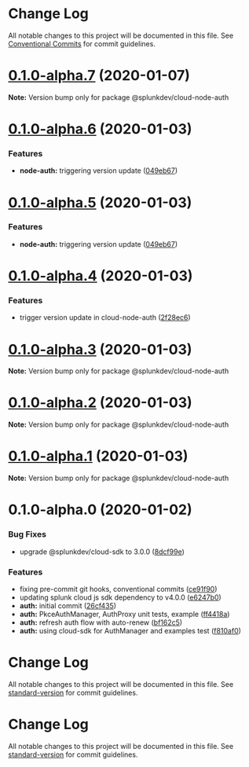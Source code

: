 # Change Log

All notable changes to this project will be documented in this file.
See [Conventional Commits](https://conventionalcommits.org) for commit guidelines.

# [0.1.0-alpha.7](https://cd.splunkdev.com/libraries/js-cloud-auth/compare/@splunkdev/cloud-node-auth@0.1.0-alpha.6...@splunkdev/cloud-node-auth@0.1.0-alpha.7) (2020-01-07)

**Note:** Version bump only for package @splunkdev/cloud-node-auth





# [0.1.0-alpha.6](https://cd.splunkdev.com/libraries/js-cloud-auth/compare/@splunkdev/cloud-node-auth@0.1.0-alpha.4...@splunkdev/cloud-node-auth@0.1.0-alpha.6) (2020-01-03)


### Features

* **node-auth:** triggering version update ([049eb67](https://cd.splunkdev.com/libraries/js-cloud-auth/commits/049eb67fb7ede1ef5d3524a4f46032e85ea66b20))





# [0.1.0-alpha.5](https://cd.splunkdev.com/libraries/js-cloud-auth/compare/@splunkdev/cloud-node-auth@0.1.0-alpha.4...@splunkdev/cloud-node-auth@0.1.0-alpha.5) (2020-01-03)


### Features

* **node-auth:** triggering version update ([049eb67](https://cd.splunkdev.com/libraries/js-cloud-auth/commits/049eb67fb7ede1ef5d3524a4f46032e85ea66b20))





# [0.1.0-alpha.4](https://cd.splunkdev.com/libraries/js-cloud-auth/compare/@splunkdev/cloud-node-auth@0.1.0-alpha.3...@splunkdev/cloud-node-auth@0.1.0-alpha.4) (2020-01-03)


### Features

* trigger version update in cloud-node-auth ([2f28ec6](https://cd.splunkdev.com/libraries/js-cloud-auth/commits/2f28ec650dae95ddcf28c47ecfee6012456ebeed))





# [0.1.0-alpha.3](https://cd.splunkdev.com/libraries/js-cloud-auth/compare/@splunkdev/cloud-node-auth@0.1.0-alpha.0...@splunkdev/cloud-node-auth@0.1.0-alpha.3) (2020-01-03)

**Note:** Version bump only for package @splunkdev/cloud-node-auth





# [0.1.0-alpha.2](https://cd.splunkdev.com/libraries/js-cloud-auth/compare/@splunkdev/cloud-node-auth@0.1.0-alpha.0...@splunkdev/cloud-node-auth@0.1.0-alpha.2) (2020-01-03)

**Note:** Version bump only for package @splunkdev/cloud-node-auth





# [0.1.0-alpha.1](https://cd.splunkdev.com/libraries/js-cloud-auth/compare/@splunkdev/cloud-node-auth@0.1.0-alpha.0...@splunkdev/cloud-node-auth@0.1.0-alpha.1) (2020-01-03)

**Note:** Version bump only for package @splunkdev/cloud-node-auth





# 0.1.0-alpha.0 (2020-01-02)


### Bug Fixes

* upgrade @splunkdev/cloud-sdk to 3.0.0 ([8dcf99e](https://cd.splunkdev.com/libraries/js-cloud-auth/commits/8dcf99e608caf4341d8acfaa35f02051df6ee9d2))


### Features

* fixing pre-commit git hooks, conventional commits ([ce91f90](https://cd.splunkdev.com/libraries/js-cloud-auth/commits/ce91f9070c966b6532683a2abbf952804a8cc92d))
* updating splunk cloud js sdk dependency to v4.0.0 ([e6247b0](https://cd.splunkdev.com/libraries/js-cloud-auth/commits/e6247b018910a65750fae67a7835d6ee4e48cbef))
* **auth:** initial commit ([26cf435](https://cd.splunkdev.com/libraries/js-cloud-auth/commits/26cf435b0b0da741eaed3ce1fdbc9c0c601d842b))
* **auth:** PkceAuthManager, AuthProxy unit tests, example ([ff4418a](https://cd.splunkdev.com/libraries/js-cloud-auth/commits/ff4418a57f0fa32072a466723ebf3472b35eb927))
* **auth:** refresh auth flow with auto-renew ([bf162c5](https://cd.splunkdev.com/libraries/js-cloud-auth/commits/bf162c576dd9f12561db2075ca6a9dfaf36d445f))
* **auth:** using cloud-sdk for AuthManager and examples test ([f810af0](https://cd.splunkdev.com/libraries/js-cloud-auth/commits/f810af0b527c506a039b2d0c3b836f1f742e45bd))





# Change Log

All notable changes to this project will be documented in this file. See [standard-version](https://github.com/conventional-changelog/standard-version) for commit guidelines.

# Change Log

All notable changes to this project will be documented in this file. See [standard-version](https://github.com/conventional-changelog/standard-version) for commit guidelines.
